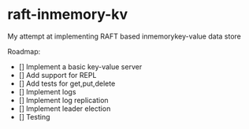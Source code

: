 # raft-inmemory-kv

My attempt at implementing RAFT based inmemorykey-value data store

Roadmap:

- [] Implement a basic key-value server
- [] Add support for REPL
- [] Add tests for get,put,delete
- [] Implement logs
- [] Implement log replication
- [] Implement leader election
- [] Testing

